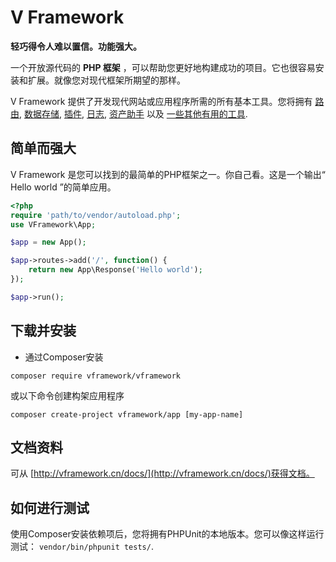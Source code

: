 # V Framework
**轻巧得令人难以置信。功能强大。**

一个开放源代码的 **PHP 框架** ，可以帮助您更好地构建成功的项目。它也很容易安装和扩展。就像您对现代框架所期望的那样。

V Framework 提供了开发现代网站或应用程序所需的所有基本工具。您将拥有 <a href="http://vframework.cn/docs/routing/">路由</a>, <a href="http://vframework.cn/docs/data/">数据存储</a>, <a href="http://vframework.cn/docs/addons/">插件</a>, <a href="http://vframework.cn/docs/logs/">日志</a>, <a href="http://vframework.cn/docs/assets/">资产助手</a> 以及 <a href="http://vframework.cn/docs/">一些其他有用的工具</a>.


## 简单而强大

V Framework 是您可以找到的最简单的PHP框架之一。你自己看。这是一个输出“ Hello world ”的简单应用。
```php
<?php
require 'path/to/vendor/autoload.php';
use VFramework\App;

$app = new App();

$app->routes->add('/', function() {
    return new App\Response('Hello world');
});

$app->run();
```

## 下载并安装

* 通过Composer安装
```
composer require vframework/vframework
```
或以下命令创建构架应用程序
```
composer create-project vframework/app [my-app-name]
```

## 文档资料
可从 [http://vframework.cn/docs/](http://vframework.cn/docs/)获得文档。

## 如何进行测试
使用Composer安装依赖项后，您将拥有PHPUnit的本地版本。您可以像这样运行测试： `vendor/bin/phpunit tests/`.
